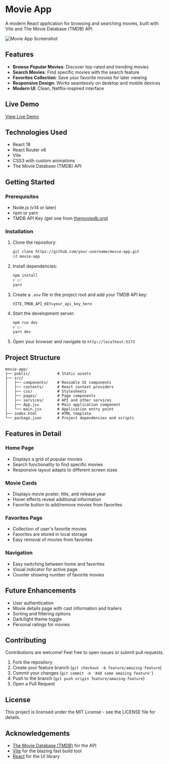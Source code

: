 # Movie App

A modern React application for browsing and searching movies, built with Vite and The Movie Database (TMDB) API.

![Movie App Screenshot](https://via.placeholder.com/800x400?text=Movie+App+Screenshot)

## Features

- **Browse Popular Movies**: Discover top-rated and trending movies
- **Search Movies**: Find specific movies with the search feature
- **Favorites Collection**: Save your favorite movies for later viewing
- **Responsive Design**: Works seamlessly on desktop and mobile devices
- **Modern UI**: Clean, Netflix-inspired interface

## Live Demo

[View Live Demo](#) <!-- Add your deployed URL when available -->

## Technologies Used

- React 18
- React Router v6
- Vite
- CSS3 with custom animations
- The Movie Database (TMDB) API

## Getting Started

### Prerequisites

- Node.js (v14 or later)
- npm or yarn
- TMDB API Key (get one from [themoviedb.org](https://www.themoviedb.org/))

### Installation

1. Clone the repository:
   ```bash
   git clone https://github.com/your-username/movie-app.git
   cd movie-app
   ```

2. Install dependencies:
   ```bash
   npm install
   # or
   yarn
   ```

3. Create a `.env` file in the project root and add your TMDB API key:
   ```
   VITE_TMDB_API_KEY=your_api_key_here
   ```

4. Start the development server:
   ```bash
   npm run dev
   # or
   yarn dev
   ```

5. Open your browser and navigate to `http://localhost:5173`

## Project Structure

```
movie-app/
├── public/            # Static assets
├── src/
│   ├── components/    # Reusable UI components
│   ├── contexts/      # React context providers
│   ├── css/           # Stylesheets
│   ├── pages/         # Page components
│   ├── services/      # API and other services
│   ├── App.jsx        # Main application component
│   └── main.jsx       # Application entry point
├── index.html         # HTML template
└── package.json       # Project dependencies and scripts
```

## Features in Detail

### Home Page
- Displays a grid of popular movies
- Search functionality to find specific movies
- Responsive layout adapts to different screen sizes

### Movie Cards
- Displays movie poster, title, and release year
- Hover effects reveal additional information
- Favorite button to add/remove movies from favorites

### Favorites Page
- Collection of user's favorite movies
- Favorites are stored in local storage
- Easy removal of movies from favorites

### Navigation
- Easy switching between home and favorites
- Visual indicator for active page
- Counter showing number of favorite movies

## Future Enhancements

- User authentication
- Movie details page with cast information and trailers
- Sorting and filtering options
- Dark/light theme toggle
- Personal ratings for movies

## Contributing

Contributions are welcome! Feel free to open issues or submit pull requests.

1. Fork the repository
2. Create your feature branch (`git checkout -b feature/amazing-feature`)
3. Commit your changes (`git commit -m 'Add some amazing feature'`)
4. Push to the branch (`git push origin feature/amazing-feature`)
5. Open a Pull Request

## License

This project is licensed under the MIT License - see the LICENSE file for details.

## Acknowledgements

- [The Movie Database (TMDB)](https://www.themoviedb.org/) for the API
- [Vite](https://vitejs.dev/) for the blazing fast build tool
- [React](https://reactjs.org/) for the UI library
